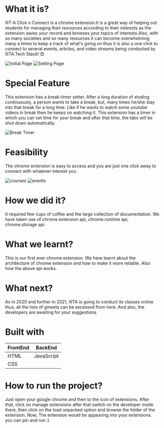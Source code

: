 # What it is?

IIIT-A Click n Connect is a chrome extension.It is a great way of helping out students for managing their resources according to their interests as the extension saves your record and browses your topics of interests.Also, with so many societies and so many resources it can become overwhelming many a times to keep a track of what's going on thus it is also a one click to connect to several events, articles, and video streams being conducted by IIITA.Tech Stack! 😍

![Initial Page](/images/initial_page.JPG)
![Setting Page](/images/setting_page.JPG)

# Special Feature
This extension has a break-timer setter. After a long duration of studing continuously, a person wants to take a break, but, many times he/she stay into that break for a long time. Like if he wants to watch some youtube videos in break then he keeps on watching it. This extension has a timer in which you can set time for your break and after that time, the tabs will be shut down automatically.

![Break Timer](/images/break_timer.JPG)

# Feasibility
The chrome extension is easy to access and you are just one click away to connect with whatever interest you.

![courses](/images/courses.JPG)
![events](/images/events.JPG)

# How we did it?
It required few cups of coffee and the large collection of documentation. We have taken use of chrome.extension api, chrome.runtime api, chrome.storage api. 
# What we learnt?
This is our first ever chrome extension. We have learnt about the architecture of chrome extension and how to make it more reliable. Also how the above api works. 
# What next?
As in 2020 and further in 2021, IIITA is going to conduct its classes online thus, all the lists of gmeets can be excessed from here. And also, the developers are awaiting for your suggestions.
# Built with

| FrontEnd    | BackEnd     |
| ----------- | ----------- |
| HTML        | JavaScript  |
| CSS         |             |

# How to run the project?
Just open your google chrome and then to the icon of extensions. After that, click on manage extensions after that switch on the developer mode there, then click on the load unpacked option and browse the folder of the extension. Now, The extension would be appearing into your extensions. you can pin and run :)
